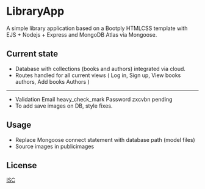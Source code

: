 # LibraryApp

A simple library application based on a Bootply HTMLCSS template with EJS + Nodejs + Express and MongoDB Atlas via Mongoose.

## Current state
- Database with collections (books and authors) integrated via cloud. 
- Routes handled for all current views ( Log in, Sign up, View books  authors, Add books  Authors )
______________________________________________________________________________________________________
- Validation  Email heavy_check_mark  Password  zxcvbn pending
- To add  save images on DB, style fixes.

## Usage
- Replace Mongoose connect statement with database path (model files)
- Source images in publicimages


## License
[ISC](httpschoosealicense.comlicensesisc)
